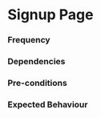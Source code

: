 # Signup Page



### Frequency



### Dependencies



### Pre-conditions



### Expected Behaviour


